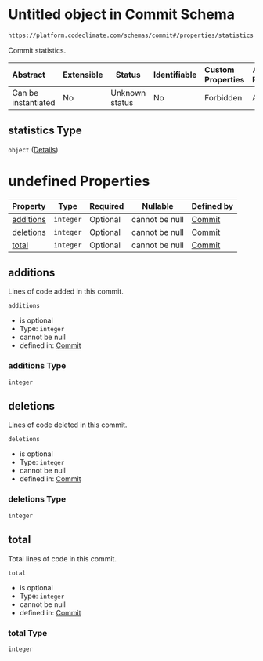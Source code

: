 # Untitled object in Commit Schema

```txt
https://platform.codeclimate.com/schemas/commit#/properties/statistics
```

Commit statistics.


| Abstract            | Extensible | Status         | Identifiable | Custom Properties | Additional Properties | Access Restrictions | Defined In                                                                      |
| :------------------ | ---------- | -------------- | ------------ | :---------------- | --------------------- | ------------------- | ------------------------------------------------------------------------------- |
| Can be instantiated | No         | Unknown status | No           | Forbidden         | Allowed               | none                | [Commit.schema.json\*](../../schemas/Commit.schema.json "open original schema") |

## statistics Type

`object` ([Details](commit-properties-statistics.md))

# undefined Properties

| Property                | Type      | Required | Nullable       | Defined by                                                                                                                                                        |
| :---------------------- | --------- | -------- | -------------- | :---------------------------------------------------------------------------------------------------------------------------------------------------------------- |
| [additions](#additions) | `integer` | Optional | cannot be null | [Commit](commit-properties-statistics-properties-additions.md "https&#x3A;//platform.codeclimate.com/schemas/commit#/properties/statistics/properties/additions") |
| [deletions](#deletions) | `integer` | Optional | cannot be null | [Commit](commit-properties-statistics-properties-deletions.md "https&#x3A;//platform.codeclimate.com/schemas/commit#/properties/statistics/properties/deletions") |
| [total](#total)         | `integer` | Optional | cannot be null | [Commit](commit-properties-statistics-properties-total.md "https&#x3A;//platform.codeclimate.com/schemas/commit#/properties/statistics/properties/total")         |

## additions

Lines of code added in this commit.


`additions`

-   is optional
-   Type: `integer`
-   cannot be null
-   defined in: [Commit](commit-properties-statistics-properties-additions.md "https&#x3A;//platform.codeclimate.com/schemas/commit#/properties/statistics/properties/additions")

### additions Type

`integer`

## deletions

Lines of code deleted in this commit.


`deletions`

-   is optional
-   Type: `integer`
-   cannot be null
-   defined in: [Commit](commit-properties-statistics-properties-deletions.md "https&#x3A;//platform.codeclimate.com/schemas/commit#/properties/statistics/properties/deletions")

### deletions Type

`integer`

## total

Total lines of code in this commit.


`total`

-   is optional
-   Type: `integer`
-   cannot be null
-   defined in: [Commit](commit-properties-statistics-properties-total.md "https&#x3A;//platform.codeclimate.com/schemas/commit#/properties/statistics/properties/total")

### total Type

`integer`
